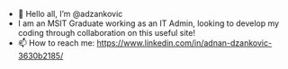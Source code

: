 - 👋 Hello all, I’m @adzankovic
- I am an MSIT Graduate working as an IT Admin, looking to develop my coding through collaboration on this useful site!
- 📫 How to reach me: https://www.linkedin.com/in/adnan-dzankovic-3630b2185/

<!---
adzankovic/adzankovic is a ✨ special ✨ repository because its `README.md` (this file) appears on your GitHub profile.
You can click the Preview link to take a look at your changes.
--->
